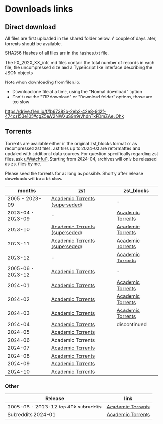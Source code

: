 
# Downloads links

## Direct download

All files are first uploaded in the shared folder below. A couple of days later, torrents should be available.

SHA256 Hashes of all files are in the hashes.txt file.

The RX_202X_XX_info.md files contain the total number of records in each file, the uncompressed size
and a TypeScript like interface describing the JSON objects.

Note when downloading from filen.io:
- Download one file at a time, using the "Normal download" option
- Don't use the "ZIP download" or "Download folder" options, those are too slow

https://drive.filen.io/f/fb67389b-2eb2-42e8-9d2f-474ca153e105#cgZ5eW2NWXuS9n9rVhdnTkPDmZAeuOhk

## Torrents

Torrents are available either in the original zst_blocks format or as recompressed zst files. Zst files up to 2024-03 are reformatted and updated with additional data sources. For question specifically regarding zst files, ask [u/Watchful1](https://www.reddit.com/user/Watchful1/). Starting from 2024-04, archives will only be released as zst files by me.

Please seed the torrents for as long as possible. Shortly after release downloads will be a bit slow.

| months            | zst                                                                                                             | zst_blocks                                                                                         |
|-------------------|-----------------------------------------------------------------------------------------------------------------|----------------------------------------------------------------------------------------------------|
| 2005 - 2023-09    | [Academic Torrents (superseded)](https://academictorrents.com/details/89d24ff9d5fbc1efcdaf9d7689d72b7548f699fc) | -                                                                                                  |
| 2023-04 - 2023-09 | -                                                                                                               | [Academic Torrents](https://academictorrents.com/details/7810d20b3651c0060cb670032ec33818230f654d) |
| 2023-10           | [Academic Torrents (superseded)](https://academictorrents.com/details/9a3f77cf1b16f064b8f82e75ee8d470b49c90512) | [Academic Torrents](https://academictorrents.com/details/52e18b6a61f243e6ae42a1f2fc8aaf9fd9c9dbdb) |
| 2023-11           | [Academic Torrents (superseded)](https://academictorrents.com/details/aee7728b787892d3cce4d6df3c86c2728e2be1d7) | [Academic Torrents](https://academictorrents.com/details/425b791647cdb2752f921351828452ca8e09aef8) |
| 2023-12           | -                                                                                                               | [Academic Torrents](https://academictorrents.com/details/0d0364f8433eb90b6e3276b7e150a37da8e4a12b) |
| 2005-06 - 2023-12 | [Academic Torrents](https://academictorrents.com/details/9c263fc85366c1ef8f5bb9da0203f4c8c8db75f4)              | -                                                                                                  |
| 2024-01           | [Academic Torrents](https://academictorrents.com/details/ac88546145ca3227e2b90e51ab477c4527dd8b90)              | [Academic Torrents](https://academictorrents.com/details/c440a293602270f03a47e3110a174365b965a093) |
| 2024-02           | [Academic Torrents](https://academictorrents.com/details/5969ae3e21bb481fea63bf649ec933c222c1f824)              | [Academic Torrents](https://academictorrents.com/details/1dc131c38d09d8f3912a0040a9a7434ffccc1c78) |
| 2024-03           | [Academic Torrents](https://academictorrents.com/details/deef710de36929e0aa77200fddda73c86142372c)              | [Academic Torrents](https://academictorrents.com/details/ca989aa94cbd0ac5258553500d9b0f3584f6e4f7) |
| 2024-04           | [Academic Torrents](https://academictorrents.com/details/ad4617a3e9c1f52405197fc088b28a8018e12a7a)              | discontinued                                                                                       |
| 2024-05           | [Academic Torrents](https://academictorrents.com/details/4f60634d96d35158842cd58b495dc3b444d78b0d)              |                                                                                                    |
| 2024-06           | [Academic Torrents](https://academictorrents.com/details/dcdecc93ca9a9d758c045345112771cef5b4989a)              |                                                                                                    |
| 2024-07           | [Academic Torrents](https://academictorrents.com/details/6e5300446bd9b328d0b812cdb3022891e086d9ec)              |                                                                                                    |
| 2024-08           | [Academic Torrents](https://academictorrents.com/details/8c2d4b00ce8ff9d45e335bed106fe9046c60adb0)              |                                                                                                    |
| 2024-09           | [Academic Torrents](https://academictorrents.com/details/43a6e113d6ecacf38e58ecc6caa28d68892dd8af)              |                                                                                                    |
| 2024-10           | [Academic Torrents](https://academictorrents.com/details/507dfcda29de9936dd77ed4f34c6442dc675c98f)              |                                                                                                    |

### Other

| Release                              | link                                                                                               |
|--------------------------------------|----------------------------------------------------------------------------------------------------|
| 2005-06 - 2023-12 top 40k subreddits | [Academic Torrents](https://academictorrents.com/details/56aa49f9653ba545f48df2e33679f014d2829c10) |
| Subreddits 2024-01                   | [Academic Torrents](https://academictorrents.com/details/c902f4b65f0e82a5e37db205c3405f02a028ecdf) |
